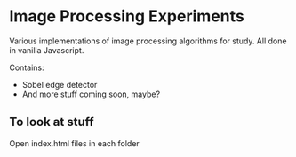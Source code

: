 # Image Processing Experiments

Various implementations of image processing algorithms for study. All done in vanilla Javascript.

Contains:

* Sobel edge detector
* And more stuff coming soon, maybe?

## To look at stuff
Open index.html files in each folder
